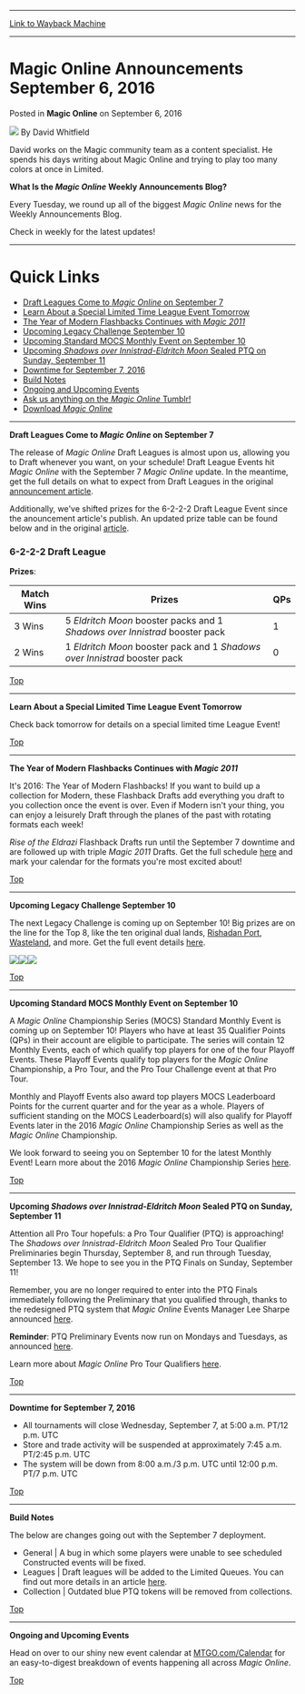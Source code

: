
---
[Link to Wayback Machine](https://web.archive.org/web/20160916163409/http://magic.wizards.com/en/MTGO/articles/archive/magic-online/magic-online-announcements-september-6-2016)

[_metadata_:author]:- "David Whitfield"
[_metadata_:description]:- "&#13; &#13; What Is the Magic Online Weekly Announcements Blog?&#13; &#13; Every Tuesday, we round up all of the biggest Magic Online news for the Weekly Announcements Blog.&#13; &#13; Check in weekly for the latest updates!"
[_metadata_:generator]:- "Drupal 7 (http://drupal.org)"
[_metadata_:node]:- "1059856"
[_metadata_:publish_date]:- "2016-09-06"
[_metadata_:source]:- "div-main-content"
[_metadata_:title]:- "Magic Online Announcements September 6, 2016"
[_metadata_:wayback_capture_timestamp]:- "2016-09-16 16:34:09"
[_metadata_:wayback_raw_url]:- "https://web.archive.org/web/20160916163409id_/http://magic.wizards.com/en/MTGO/articles/archive/magic-online/magic-online-announcements-september-6-2016"
[_metadata_:wayback_url]:- "http://magic.wizards.com/en/MTGO/articles/archive/magic-online/magic-online-announcements-september-6-2016"
---


Magic Online Announcements September 6, 2016
============================================



 Posted in **Magic Online**
 on September 6, 2016 






![](https://media.magic.wizards.com/styles/auth_small/public/images/person/authorpic_davidwhitfield.jpg)
By David Whitfield




 David works on the Magic community team as a content specialist. He spends his days writing about Magic Online and trying to play too many colors at once in Limited. 






 


**What Is the *Magic Online* Weekly Announcements Blog?**


Every Tuesday, we round up all of the biggest *Magic Online* news for the Weekly Announcements Blog.


Check in weekly for the latest updates!




---

Quick Links
===========


* [Draft Leagues Come to *Magic Online* on September 7](#item1)
* [Learn About a Special Limited Time League Event Tomorrow](#item2)
* [The Year of Modern Flashbacks Continues with *Magic 2011*](#item3)
* [Upcoming Legacy Challenge September 10](#item4)
* [Upcoming Standard MOCS Monthly Event on September 10](#item5)
* [Upcoming *Shadows over Innistrad*-*Eldritch Moon* Sealed PTQ on Sunday, September 11](#item6)
* [Downtime for September 7, 2016](#downtime)
* [Build Notes](#buildnotes)
* [Ongoing and Upcoming Events](#events)
* [Ask us anything on the *Magic Online* Tumblr!](http://wizardsmtgo.tumblr.com/)
* [Download *Magic Online*](http://magic.wizards.com/en/content/download)




---

**Draft Leagues Come to *Magic Online* on September 7**


The release of *Magic Online* Draft Leagues is almost upon us, allowing you to Draft whenever you want, on your schedule! Draft League Events hit *Magic Online* with the September 7 *Magic Online* update. In the meantime, get the full details on what to expect from Draft Leagues in the original [announcement article](http://magic.wizards.com/en/articles/archive/magic-digital/magic-online-leagues-circle-complete-2016-08-24).


Additionally, we've shifted prizes for the 6-2-2-2 Draft League Event since the anouncement article's publish. An updated prize table can be found below and in the original [article](http://magic.wizards.com/en/articles/archive/magic-digital/magic-online-leagues-circle-complete-2016-08-24).


### 6-2-2-2 Draft League


**Prizes**:




| Match Wins | Prizes | QPs |
| --- | --- | --- |
| 3 Wins | 5 *Eldritch Moon* booster packs and 1 *Shadows over Innistrad* booster pack | 1 |
| 2 Wins | 1 *Eldritch Moon* booster pack and 1 *Shadows over Innistrad* booster pack | 0 |

[Top](#top)





---

**Learn About a Special Limited Time League Event Tomorrow**


Check back tomorrow for details on a special limited time League Event!


[Top](#top)


 




---

**The Year of Modern Flashbacks Continues with *Magic 2011***


It's 2016: The Year of Modern Flashbacks! If you want to build up a collection for Modern, these Flashback Drafts add everything you draft to you collection once the event is over. Even if Modern isn't your thing, you can enjoy a leisurely Draft through the planes of the past with rotating formats each week!


*Rise of the Eldrazi* Flashback Drafts run until the September 7 downtime and are followed up with triple *Magic 2011* Drafts. Get the full schedule [here](http://magic.wizards.com/en/MTGO/content/magic-online-limited-events#YearOfModernFlashbacks) and mark your calendar for the formats you're most excited about!


[Top](#top)





---

**Upcoming Legacy Challenge September 10**


The next Legacy Challenge is coming up on September 10! Big prizes are on the line for the Top 8, like the ten original dual lands, [Rishadan Port](http://gatherer.wizards.com/Pages/Card/Details.aspx?name=Rishadan+Port), [Wasteland](http://gatherer.wizards.com/Pages/Card/Details.aspx?name=Wasteland), and more. Get the full event details [here](http://magic.wizards.com/en/content/magic-online-format-challenges#Legacy).


![](https://media.wizards.com/2016/mtgo/card_MM_rishadan_port.png)![](https://media.wizards.com/2016/mtgo/card_PD3_cabal_therapy.png)![](https://media.wizards.com/2016/mtgo/card_TPR_wasteland.png)


[Top](#top)





---

**Upcoming Standard MOCS Monthly Event on September 10**


A *Magic Online* Championship Series (MOCS) Standard Monthly Event is coming up on September 10! Players who have at least 35 Qualifier Points (QPs) in their account are eligible to participate. The series will contain 12 Monthly Events, each of which qualify top players for one of the four Playoff Events. These Playoff Events qualify top players for the *Magic Online* Championship, a Pro Tour, and the Pro Tour Challenge event at that Pro Tour.


Monthly and Playoff Events also award top players MOCS Leaderboard Points for the current quarter and for the year as a whole. Players of sufficient standing on the MOCS Leaderboard(s) will also qualify for Playoff Events later in the 2016 *Magic Online* Championship Series as well as the *Magic Online* Championship.


We look forward to seeing you on September 10 for the latest Monthly Event! Learn more about the 2016 *Magic Online* Championship Series [here](http://magic.wizards.com/en/content/2016-magic-online-championship-series).


[Top](#top)





---

**Upcoming *Shadows over Innistrad*-*Eldritch Moon* Sealed PTQ on Sunday, September 11**


Attention all Pro Tour hopefuls: a Pro Tour Qualifier (PTQ) is approaching! The *Shadows over Innistrad*-*Eldritch Moon* Sealed Pro Tour Qualifier Preliminaries begin Thursday, September 8, and run through Tuesday, September 13. We hope to see you in the PTQ Finals on Sunday, September 11!


Remember, you are no longer required to enter into the PTQ Finals immediately following the Preliminary that you qualified through, thanks to the redesigned PTQ system that *Magic Online* Events Manager Lee Sharpe announced [here](http://magic.wizards.com/en/MTGO/articles/archive/magic-online/pro-tour-qualifier-changes-2015-11-16).


**Reminder**: PTQ Preliminary Events now run on Mondays and Tuesdays, as announced [here](http://magic.wizards.com/en/MTGO/articles/archive/magic-online/qualify-pro-tour-aether-revolt-magic-online-2016-08-24).


Learn more about *Magic Online* Pro Tour Qualifiers [here](http://magic.wizards.com/en/content/magic-online-pro-tour-qualifiers#AER_schedule).


[Top](#top)


 




---

**Downtime for September 7, 2016**


* All tournaments will close Wednesday, September 7, at 5:00 a.m. PT/12 p.m. UTC
* Store and trade activity will be suspended at approximately 7:45 a.m. PT/2:45 p.m. UTC
* The system will be down from 8:00 a.m./3 p.m. UTC until 12:00 p.m. PT/7 p.m. UTC

[Top](#top)




---


**Build Notes**


The below are changes going out with the September 7 deployment.


* General | A bug in which some players were unable to see scheduled Constructed events will be fixed.
* Leagues | Draft leagues will be added to the Limited Queues. You can find out more details in an article [here](http://magic.wizards.com/en/articles/archive/magic-digital/magic-online-leagues-circle-complete-2016-08-24).
* Collection | Outdated blue PTQ tokens will be removed from collections.

[Top](#top)





---

**Ongoing and Upcoming Events**


Head on over to our shiny new event calendar at [MTGO.com/Calendar](http://magic.wizards.com/en/content/schedule-magic-online-products-game-info) for an easy-to-digest breakdown of events happening all across *Magic Online*.


[Top](#top)







